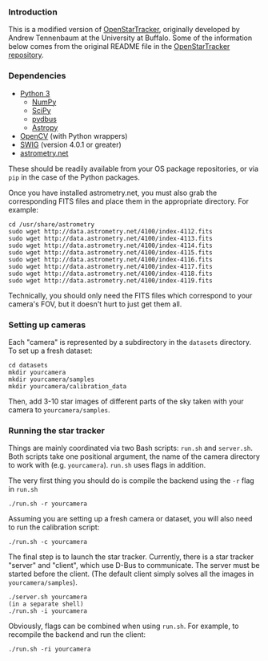 ### Introduction

This is a modified version of [OpenStarTracker](https://openstartracker.org), originally developed by Andrew Tennenbaum at the University at Buffalo. Some of the information below comes from the original README file in the [OpenStarTracker repository](https://github.com/UBNanosatLab/openstartracker).

### Dependencies

- [Python 3](https://www.python.org/)
    - [NumPy](https://numpy.org/)
    - [SciPy](https://www.scipy.org/)
    - [pydbus](https://github.com/LEW21/pydbus)
    - [Astropy](https://www.astropy.org/)
- [OpenCV](https://opencv.org/) (with Python wrappers)
- [SWIG](http://swig.org/) (version 4.0.1 or greater)
- [astrometry.net](http://astrometry.net/)

These should be readily available from your OS package repositories, or via `pip` in the case of the Python packages.

Once you have installed astrometry.net, you must also grab the corresponding FITS files and place them in the appropriate directory. For example:

```
cd /usr/share/astrometry
sudo wget http://data.astrometry.net/4100/index-4112.fits
sudo wget http://data.astrometry.net/4100/index-4113.fits
sudo wget http://data.astrometry.net/4100/index-4114.fits
sudo wget http://data.astrometry.net/4100/index-4115.fits
sudo wget http://data.astrometry.net/4100/index-4116.fits
sudo wget http://data.astrometry.net/4100/index-4117.fits
sudo wget http://data.astrometry.net/4100/index-4118.fits
sudo wget http://data.astrometry.net/4100/index-4119.fits
```

Technically, you should only need the FITS files which correspond to your camera's FOV, but it doesn't hurt to just get them all.

### Setting up cameras

Each "camera" is represented by a subdirectory in the `datasets` directory. To set up a fresh dataset:

```
cd datasets
mkdir yourcamera
mkdir yourcamera/samples
mkdir yourcamera/calibration_data
```

Then, add 3-10 star images of different parts of the sky taken with your camera to `yourcamera/samples`.

### Running the star tracker

Things are mainly coordinated via two Bash scripts: `run.sh` and `server.sh`. Both scripts take one positional argument, the name of the camera directory to work with (e.g. `yourcamera`). `run.sh` uses flags in addition.

The very first thing you should do is compile the backend using the `-r` flag in `run.sh`

```
./run.sh -r yourcamera
```

Assuming you are setting up a fresh camera or dataset, you will also need to run the calibration script:

```
./run.sh -c yourcamera
```

The final step is to launch the star tracker. Currently, there is a star tracker "server" and "client", which use D-Bus to communicate. The server must be started before the client. (The default client simply solves all the images in `yourcamera/samples`).

```
./server.sh yourcamera
(in a separate shell)
./run.sh -i yourcamera
```

Obviously, flags can be combined when using `run.sh`. For example, to recompile the backend and run the client:

```
./run.sh -ri yourcamera
```